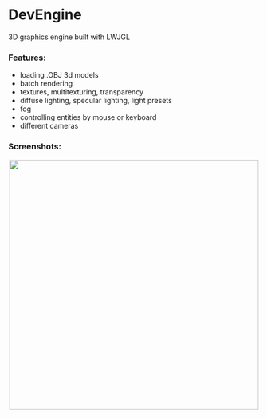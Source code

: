 # DevEngine
3D graphics engine built with LWJGL

### Features:
* loading .OBJ 3d models
* batch rendering
* textures, multitexturing, transparency
* diffuse lighting, specular lighting, light presets
* fog
* controlling entities by mouse or keyboard
* different cameras

### Screenshots:
<p align="center">
  <img src="https://cloud.githubusercontent.com/assets/9119159/24720882/df3e695a-1a3e-11e7-8751-b623f4234144.png" width="500"/>
</p>
